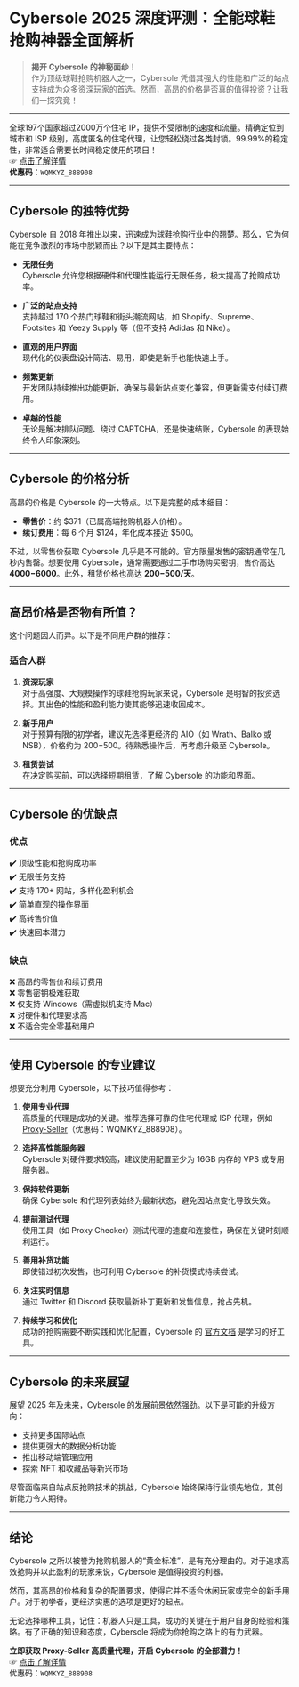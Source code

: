 # **Cybersole 2025 深度评测：全能球鞋抢购神器全面解析**

> **揭开 Cybersole 的神秘面纱！**  
> 作为顶级球鞋抢购机器人之一，Cybersole 凭借其强大的性能和广泛的站点支持成为众多资深玩家的首选。然而，高昂的价格是否真的值得投资？让我们一探究竟！

---

全球197个国家超过2000万个住宅 IP，提供不受限制的速度和流量。精确定位到城市和 ISP 级别，高度匿名的住宅代理，让您轻松绕过各类封锁。99.99%的稳定性，非常适合需要长时间稳定使用的项目！  
☞ [点击了解详情](https://bit.ly/proxy-seller-coupon)  
**优惠码**：`WQMKYZ_888908`

---

## **Cybersole 的独特优势**

Cybersole 自 2018 年推出以来，迅速成为球鞋抢购行业中的翘楚。那么，它为何能在竞争激烈的市场中脱颖而出？以下是其主要特点：

- **无限任务**  
  Cybersole 允许您根据硬件和代理性能运行无限任务，极大提高了抢购成功率。
  
- **广泛的站点支持**  
  支持超过 170 个热门球鞋和街头潮流网站，如 Shopify、Supreme、Footsites 和 Yeezy Supply 等（但不支持 Adidas 和 Nike）。

- **直观的用户界面**  
  现代化的仪表盘设计简洁、易用，即使是新手也能快速上手。

- **频繁更新**  
  开发团队持续推出功能更新，确保与最新站点变化兼容，但更新需支付续订费用。

- **卓越的性能**  
  无论是解决排队问题、绕过 CAPTCHA，还是快速结账，Cybersole 的表现始终令人印象深刻。

---

## **Cybersole 的价格分析**

高昂的价格是 Cybersole 的一大特点。以下是完整的成本细目：

- **零售价**：约 $371（已属高端抢购机器人价格）。
- **续订费用**：每 6 个月 $124，年化成本接近 $500。

不过，以零售价获取 Cybersole 几乎是不可能的。官方限量发售的密钥通常在几秒内售罄。想要使用 Cybersole，通常需要通过二手市场购买密钥，售价高达 **$4000-$6000**。此外，租赁价格也高达 **$200-$500/天**。

---

## **高昂价格是否物有所值？**

这个问题因人而异。以下是不同用户群的推荐：

### **适合人群**
1. **资深玩家**  
   对于高强度、大规模操作的球鞋抢购玩家来说，Cybersole 是明智的投资选择。其出色的性能和盈利能力使其能够迅速收回成本。

2. **新手用户**  
   对于预算有限的初学者，建议先选择更经济的 AIO（如 Wrath、Balko 或 NSB），价格约为 $200-$500。待熟悉操作后，再考虑升级至 Cybersole。

3. **租赁尝试**  
   在决定购买前，可以选择短期租赁，了解 Cybersole 的功能和界面。

---

## **Cybersole 的优缺点**

### **优点**
✔️ 顶级性能和抢购成功率  
✔️ 无限任务支持  
✔️ 支持 170+ 网站，多样化盈利机会  
✔️ 简单直观的操作界面  
✔️ 高转售价值  
✔️ 快速回本潜力  

### **缺点**
❌ 高昂的零售价和续订费用  
❌ 零售密钥极难获取  
❌ 仅支持 Windows（需虚拟机支持 Mac）  
❌ 对硬件和代理要求高  
❌ 不适合完全零基础用户  

---

## **使用 Cybersole 的专业建议**

想要充分利用 Cybersole，以下技巧值得参考：

1. **使用专业代理**  
   高质量的代理是成功的关键。推荐选择可靠的住宅代理或 ISP 代理，例如 [Proxy-Seller](https://bit.ly/proxy-seller-coupon)（优惠码：WQMKYZ_888908）。

2. **选择高性能服务器**  
   Cybersole 对硬件要求较高，建议使用配置至少为 16GB 内存的 VPS 或专用服务器。

3. **保持软件更新**  
   确保 Cybersole 和代理列表始终为最新状态，避免因站点变化导致失效。

4. **提前测试代理**  
   使用工具（如 Proxy Checker）测试代理的速度和连接性，确保在关键时刻顺利运行。

5. **善用补货功能**  
   即使错过初次发售，也可利用 Cybersole 的补货模式持续尝试。

6. **关注实时信息**  
   通过 Twitter 和 Discord 获取最新补丁更新和发售信息，抢占先机。

7. **持续学习和优化**  
   成功的抢购需要不断实践和优化配置，Cybersole 的 [官方文档](https://docs.cybersole.io/) 是学习的好工具。

---

## **Cybersole 的未来展望**

展望 2025 年及未来，Cybersole 的发展前景依然强劲。以下是可能的升级方向：

- 支持更多国际站点  
- 提供更强大的数据分析功能  
- 推出移动端管理应用  
- 探索 NFT 和收藏品等新兴市场  

尽管面临来自站点反抢购技术的挑战，Cybersole 始终保持行业领先地位，其创新能力令人期待。

---

## **结论**

Cybersole 之所以被誉为抢购机器人的“黄金标准”，是有充分理由的。对于追求高效抢购并以此盈利的玩家来说，Cybersole 是值得投资的利器。

然而，其高昂的价格和复杂的配置要求，使得它并不适合休闲玩家或完全的新手用户。对于初学者，更经济实惠的选项是更好的起点。

无论选择哪种工具，记住：机器人只是工具，成功的关键在于用户自身的经验和策略。有了正确的知识和态度，Cybersole 将成为你抢购之路上的有力武器。

**立即获取 Proxy-Seller 高质量代理，开启 Cybersole 的全部潜力！**  
☞ [点击了解详情](https://bit.ly/proxy-seller-coupon)  
优惠码：`WQMKYZ_888908`
